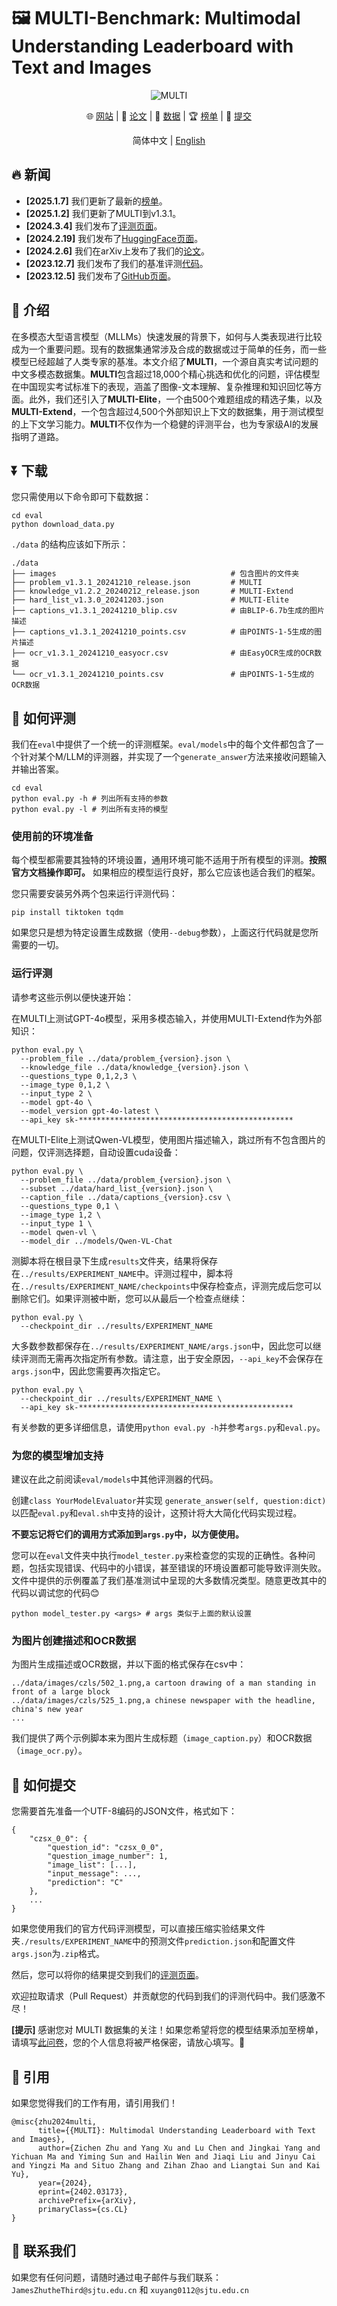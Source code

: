 # 🖼️ MULTI-Benchmark: Multimodal Understanding Leaderboard with Text and Images

<div align="center">

![MULTI](./docs/static/images/overview.png)

🌐 [网站](https://OpenDFM.github.io/MULTI-Benchmark/) | 📃 [论文](https://arxiv.org/abs/2402.03173/) | 🤗 [数据](https://huggingface.co/datasets/OpenDFM/MULTI-Benchmark) | 🏆 [榜单](https://opendfm.github.io/MULTI-Benchmark/#leaderboard) | 📮 [提交](https://opendfm.github.io/MULTI-Benchmark/static/pages/submit.html)

简体中文 | [English](./README.md) 

</div>

## 🔥 新闻

- **[2025.1.7]** 我们更新了最新的[榜单](https://opendfm.github.io/MULTI-Benchmark/#leaderboard)。
- **[2025.1.2]** 我们更新了MULTI到v1.3.1。
- **[2024.3.4]** 我们发布了[评测页面](https://opendfm.github.io/MULTI-Benchmark/static/pages/submit.html)。
- **[2024.2.19]** 我们发布了[HuggingFace页面](https://huggingface.co/datasets/OpenDFM/MULTI-Benchmark/)。
- **[2024.2.6]** 我们在arXiv上发布了我们的[论文](https://arxiv.org/abs/2402.03173/)。
- **[2023.12.7]** 我们发布了我们的基准评测[代码](https://github.com/OpenDFM/MULTI-Benchmark/tree/main/eval)。
- **[2023.12.5]** 我们发布了[GitHub页面](https://OpenDFM.github.io/MULTI-Benchmark/)。

## 📖 介绍

在多模态大型语言模型（MLLMs）快速发展的背景下，如何与人类表现进行比较成为一个重要问题。现有的数据集通常涉及合成的数据或过于简单的任务，而一些模型已经超越了人类专家的基准。本文介绍了**MULTI**，一个源自真实考试问题的中文多模态数据集。**MULTI**包含超过18,000个精心挑选和优化的问题，评估模型在中国现实考试标准下的表现，涵盖了图像-文本理解、复杂推理和知识回忆等方面。此外，我们还引入了**MULTI-Elite**，一个由500个难题组成的精选子集，以及**MULTI-Extend**，一个包含超过4,500个外部知识上下文的数据集，用于测试模型的上下文学习能力。**MULTI**不仅作为一个稳健的评测平台，也为专家级AI的发展指明了道路。

## ⏬ 下载

您只需使用以下命令即可下载数据：

```shell
cd eval
python download_data.py
```

`./data` 的结构应该如下所示：

```
./data   
├── images                                       # 包含图片的文件夹
├── problem_v1.3.1_20241210_release.json         # MULTI
├── knowledge_v1.2.2_20240212_release.json       # MULTI-Extend
├── hard_list_v1.3.0_20241203.json               # MULTI-Elite
├── captions_v1.3.1_20241210_blip.csv            # 由BLIP-6.7b生成的图片描述
├── captions_v1.3.1_20241210_points.csv          # 由POINTS-1-5生成的图片描述
├── ocr_v1.3.1_20241210_easyocr.csv              # 由EasyOCR生成的OCR数据
└── ocr_v1.3.1_20241210_points.csv               # 由POINTS-1-5生成的OCR数据
```

## 📝 如何评测

我们在`eval`中提供了一个统一的评测框架。`eval/models`中的每个文件都包含了一个针对某个M/LLM的评测器，并实现了一个`generate_answer`方法来接收问题输入并输出答案。

```shell
cd eval
python eval.py -h # 列出所有支持的参数
python eval.py -l # 列出所有支持的模型
```

### 使用前的环境准备

每个模型都需要其独特的环境设置，通用环境可能不适用于所有模型的评测。**按照官方文档操作即可。** 如果相应的模型运行良好，那么它应该也适合我们的框架。

您只需要安装另外两个包来运行评测代码：

```shell
pip install tiktoken tqdm
```

如果您只是想为特定设置生成数据（使用`--debug`参数），上面这行代码就是您所需要的一切。

### 运行评测

请参考这些示例以便快速开始：

在MULTI上测试GPT-4o模型，采用多模态输入，并使用MULTI-Extend作为外部知识：

```shell
python eval.py \
  --problem_file ../data/problem_{version}.json \
  --knowledge_file ../data/knowledge_{version}.json \
  --questions_type 0,1,2,3 \
  --image_type 0,1,2 \
  --input_type 2 \
  --model gpt-4o \
  --model_version gpt-4o-latest \
  --api_key sk-************************************************
```

在MULTI-Elite上测试Qwen-VL模型，使用图片描述输入，跳过所有不包含图片的问题，仅评测选择题，自动设置cuda设备：

```shell
python eval.py \
  --problem_file ../data/problem_{version}.json \
  --subset ../data/hard_list_{version}.json \
  --caption_file ../data/captions_{version}.csv \
  --questions_type 0,1 \
  --image_type 1,2 \
  --input_type 1 \
  --model qwen-vl \
  --model_dir ../models/Qwen-VL-Chat
```

测脚本将在根目录下生成`results`文件夹，结果将保存在`../results/EXPERIMENT_NAME`中。评测过程中，脚本将在`../results/EXPERIMENT_NAME/checkpoints`中保存检查点，评测完成后您可以删除它们。如果评测被中断，您可以从最后一个检查点继续：

```shell
python eval.py \
  --checkpoint_dir ../results/EXPERIMENT_NAME
```

大多数参数都保存在`../results/EXPERIMENT_NAME/args.json`中，因此您可以继续评测而无需再次指定所有参数。请注意，出于安全原因，`--api_key`不会保存在`args.json`中，因此您需要再次指定它。

```shell
python eval.py \
  --checkpoint_dir ../results/EXPERIMENT_NAME \
  --api_key sk-************************************************
```

有关参数的更多详细信息，请使用`python eval.py -h`并参考`args.py`和`eval.py`。

### 为您的模型增加支持

建议在此之前阅读`eval/models`中其他评测器的代码。

创建`class YourModelEvaluator`并实现 `generate_answer(self, question:dict)`以匹配`eval.py`和`eval.sh`中支持的设计，这预计将大大简化代码实现过程。

**不要忘记将它们的调用方式添加到`args.py`中，以方便使用。**

您可以在`eval`文件夹中执行`model_tester.py`来检查您的实现的正确性。各种问题，包括实现错误、代码中的小错误，甚至错误的环境设置都可能导致评测失败。文件中提供的示例覆盖了我们基准测试中呈现的大多数情况类型。随意更改其中的代码以调试您的代码😊

```shell
python model_tester.py <args> # args 类似于上面的默认设置
```

### 为图片创建描述和OCR数据

为图片生成描述或OCR数据，并以下面的格式保存在csv中：

```
../data/images/czls/502_1.png,a cartoon drawing of a man standing in front of a large block
../data/images/czls/525_1.png,a chinese newspaper with the headline, china's new year
...
```

我们提供了两个示例脚本来为图片生成标题（`image_caption.py`）和OCR数据（`image_ocr.py`）。

## 📮 如何提交

您需要首先准备一个UTF-8编码的JSON文件，格式如下：

```
{
    "czsx_0_0": {
        "question_id": "czsx_0_0",
        "question_image_number": 1,
        "image_list": [...],
        "input_message": ...,
        "prediction": "C"
    },
    ...
}
```
如果您使用我们的官方代码评测模型，可以直接压缩实验结果文件夹`./results/EXPERIMENT_NAME`中的预测文件`prediction.json`和配置文件`args.json`为`.zip`格式。

然后，您可以将你的结果提交到我们的[评测页面](https://opendfm.github.io/MULTI-Benchmark/static/pages/submit.html)。

欢迎拉取请求（Pull Request）并贡献您的代码到我们的评测代码中。我们感激不尽！

**[提示]** 感谢您对 MULTI 数据集的关注！如果您希望将您的模型结果添加至榜单，请填写[此问卷](https://wj.sjtu.edu.cn/q/89UmRAJn)，您的个人信息将被严格保密，请放心填写。🤗

## 📑 引用

如果您觉得我们的工作有用，请引用我们！

```
@misc{zhu2024multi,
      title={{MULTI}: Multimodal Understanding Leaderboard with Text and Images}, 
      author={Zichen Zhu and Yang Xu and Lu Chen and Jingkai Yang and Yichuan Ma and Yiming Sun and Hailin Wen and Jiaqi Liu and Jinyu Cai and Yingzi Ma and Situo Zhang and Zihan Zhao and Liangtai Sun and Kai Yu},
      year={2024},
      eprint={2402.03173},
      archivePrefix={arXiv},
      primaryClass={cs.CL}
}
```

## 📧 联系我们

如果您有任何问题，请随时通过电子邮件与我们联系： `JamesZhutheThird@sjtu.edu.cn` 和 `xuyang0112@sjtu.edu.cn`
